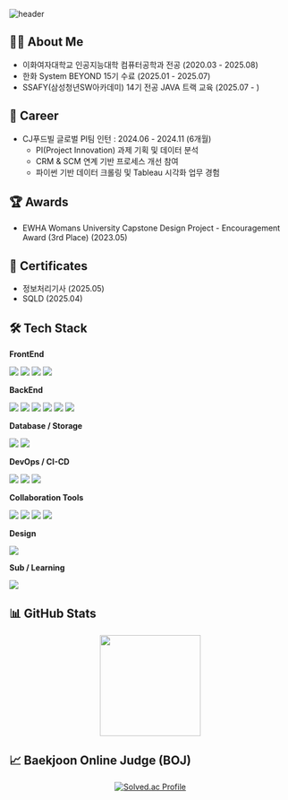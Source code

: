 ![header](https://capsule-render.vercel.app/api?type=waving&color=gradient&height=200&section=header&text=z00m-1n&fontAlignY=40&fontColor=EEEEEE&fontSize=50)



## 🙋‍♀️ About Me

- 이화여자대학교 인공지능대학 컴퓨터공학과 전공 (2020.03 - 2025.08)
- 한화 System BEYOND 15기 수료 (2025.01 - 2025.07)
- SSAFY(삼성청년SW아카데미) 14기 전공 JAVA 트랙 교육 (2025.07 - )


## 💼 Career

- CJ푸드빌 글로벌 PI팀 인턴 : 2024.06 - 2024.11 (6개월)
  - PI(Project Innovation) 과제 기획 및 데이터 분석
  - CRM & SCM 연계 기반 프로세스 개선 참여
  - 파이썬 기반 데이터 크롤링 및 Tableau 시각화 업무 경험


## 🏆 Awards

- EWHA Womans University Capstone Design Project - Encouragement Award (3rd Place) (2023.05)


## 🧾 Certificates

- 정보처리기사 (2025.05)
- SQLD (2025.04)


## 🛠 Tech Stack

**FrontEnd**

<p>
  <img src="https://img.shields.io/badge/HTML5-E34F26?style=flat-square&logo=html5&logoColor=white"/>
  <img src="https://img.shields.io/badge/CSS3-1572B6?style=flat-square&logo=css3&logoColor=white"/>
  <img src="https://img.shields.io/badge/JavaScript-F7DF1E?style=flat-square&logo=javascript&logoColor=black"/>
  <img src="https://img.shields.io/badge/Vue.js-4FC08D?style=flat-square&logo=vue.js&logoColor=white"/>
</p>

**BackEnd**

<p>
  <img src="https://img.shields.io/badge/Java-007396?style=flat-square&logo=openjdk&logoColor=white"/>
  <img src="https://img.shields.io/badge/Spring Boot-6DB33F?style=flat-square&logo=spring-boot&logoColor=white"/>
  <img src="https://img.shields.io/badge/Spring Data JPA-007396?style=flat-square&logo=spring&logoColor=white"/>
  <img src="https://img.shields.io/badge/Spring WebFlux-6DB33F?style=flat-square&logo=spring&logoColor=white"/>
  <img src="https://img.shields.io/badge/MyBatis-000000?style=flat-square&logo=MyBatis&logoColor=white"/>
  <img src="https://img.shields.io/badge/QueryDSL-512BD4?style=flat-square&logoColor=white"/>
</p>

**Database / Storage**

<p>
  <img src="https://img.shields.io/badge/MySQL-4479A1?style=flat-square&logo=mysql&logoColor=white"/>
  <img src="https://img.shields.io/badge/MariaDB-003545?style=flat-square&logo=mariadb&logoColor=white"/>
</p>

**DevOps / CI-CD**

<p>
  <img src="https://img.shields.io/badge/GitHub Actions-2088FF?style=flat-square&logo=githubactions&logoColor=white"/>
  <img src="https://img.shields.io/badge/Docker-2496ED?style=flat-square&logo=docker&logoColor=white"/>
  <img src="https://img.shields.io/badge/Kubernetes-326CE5?style=flat-square&logo=kubernetes&logoColor=white"/>
</p>

**Collaboration Tools**

<p>
  <img src="https://img.shields.io/badge/Git-F05032?style=flat-square&logo=git&logoColor=white"/>
  <img src="https://img.shields.io/badge/GitHub-181717?style=flat-square&logo=github&logoColor=white"/>
  <img src="https://img.shields.io/badge/Notion-000000?style=flat-square&logo=notion&logoColor=white"/>
  <img src="https://img.shields.io/badge/Discord-5865F2?style=flat-square&logo=discord&logoColor=white"/>
</p>

**Design**

<p>
  <img src="https://img.shields.io/badge/Figma-F24E1E?style=flat-square&logo=figma&logoColor=white"/>
</p>

**Sub / Learning**

<p>
  <img src="https://img.shields.io/badge/Python-3776AB?style=flat-square&logo=python&logoColor=white"/>
</p>



## 📊 GitHub Stats

<p align="center">
  <img src="https://github-readme-stats.vercel.app/api?username=z00m-1n&show_icons=true&theme=tokyonight" height="180"/>
</p>



## 📈 Baekjoon Online Judge (BOJ)

<p align="center">
  <a href="https://solved.ac/z00m_1n">
    <img src="http://mazassumnida.wtf/api/generate_badge?boj=z00m_1n" alt="Solved.ac Profile"/>
  </a>
</p>
